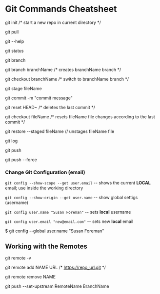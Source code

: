 # Git Commands Cheatsheet

git init /* start a new repo in current directory */

git pull

git --help

git status

git branch

git branch branchName /* creates branchName branch */

git checkout branchName /* switch to branchName branch */

git stage fileName

git commit -m "commit message"

git reset HEAD~ /* deletes the last commit */

git checkout fileName /* resets fileName file changes according to the last commit */

git restore --staged fileName // unstages fileName file

git log

git push

git push --force

### Change Git Configuration (email)

`git config --show-scope --get user.email` -- shows the current **LOCAL** email; use inside the working directory

`git config --show-origin --get user.name` -- show global settigs (username)

`git config user.name "Susan Foreman"` -- sets **local** username

`git config user.email "new@email.com"` -- sets new **local** email

$ git config --global user.name "Susan Foreman"

## Working with the Remotes

git remote -v

git remote add NAME URL /* https://repo_url.git */

git remote remove NAME

git push --set-upstream RemoteName BranchName
